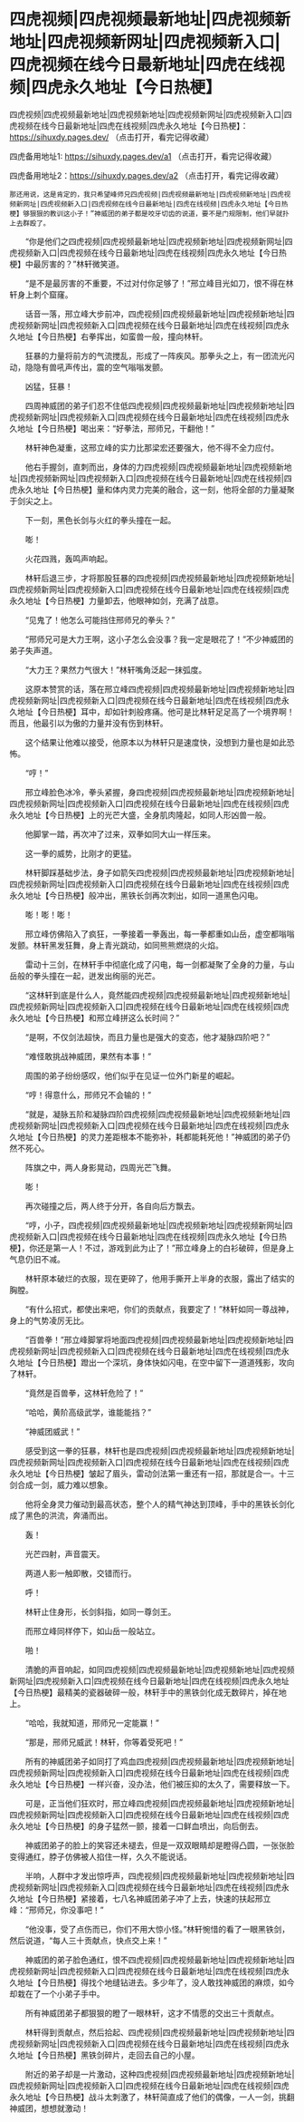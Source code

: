 # 四虎视频|四虎视频最新地址|四虎视频新地址|四虎视频新网址|四虎视频新入口|四虎视频在线今日最新地址|四虎在线视频|四虎永久地址【今日热梗】




四虎视频|四虎视频最新地址|四虎视频新地址|四虎视频新网址|四虎视频新入口|四虎视频在线今日最新地址|四虎在线视频|四虎永久地址【今日热梗】：https://sihuxdy.pages.dev/ （点击打开，看完记得收藏）

四虎备用地址1: https://sihuxdy.pages.dev/a1 （点击打开，看完记得收藏）

四虎备用地址2：https://sihuxdy.pages.dev/a2 （点击打开，看完记得收藏）




    那还用说，这是肯定的，我只希望峰师兄四虎视频|四虎视频最新地址|四虎视频新地址|四虎视频新网址|四虎视频新入口|四虎视频在线今日最新地址|四虎在线视频|四虎永久地址【今日热梗】够狠狠的教训这小子！”神威团的弟子都是咬牙切齿的说道，要不是门规限制，他们早就扑上去群殴了。

　　“你是他们之四虎视频|四虎视频最新地址|四虎视频新地址|四虎视频新网址|四虎视频新入口|四虎视频在线今日最新地址|四虎在线视频|四虎永久地址【今日热梗】中最厉害的？”林轩微笑道。

　　“是不是最厉害的不重要，不过对付你足够了！”邢立峰目光如刀，恨不得在林轩身上刺个窟窿。

　　话音一落，邢立峰大步前冲，四虎视频|四虎视频最新地址|四虎视频新地址|四虎视频新网址|四虎视频新入口|四虎视频在线今日最新地址|四虎在线视频|四虎永久地址【今日热梗】右拳挥出，如蛮兽一般，撞向林轩。

　　狂暴的力量将前方的气流搅乱，形成了一阵疾风。那拳头之上，有一团流光闪动，隐隐有兽吼声传出，震的空气嗡嗡发颤。

　　凶猛，狂暴！

　　四周神威团的弟子们忍不住低四虎视频|四虎视频最新地址|四虎视频新地址|四虎视频新网址|四虎视频新入口|四虎视频在线今日最新地址|四虎在线视频|四虎永久地址【今日热梗】喝出来：“好拳法，邢师兄，干翻他！”

　　林轩神色凝重，这邢立峰的实力比那梁宏还要强大，他不得不全力应付。

　　他右手握剑，直刺而出，身体的力四虎视频|四虎视频最新地址|四虎视频新地址|四虎视频新网址|四虎视频新入口|四虎视频在线今日最新地址|四虎在线视频|四虎永久地址【今日热梗】量和体内灵力完美的融合，这一刻，他将全部的力量凝聚于剑尖之上。

　　下一刻，黑色长剑与火红的拳头撞在一起。

　　嘭！

　　火花四溅，轰鸣声响起。

　　林轩后退三步，才将那股狂暴的四虎视频|四虎视频最新地址|四虎视频新地址|四虎视频新网址|四虎视频新入口|四虎视频在线今日最新地址|四虎在线视频|四虎永久地址【今日热梗】力量卸去，他眼神如剑，充满了战意。

　　“见鬼了！他怎么可能挡住邢师兄的拳头？”

　　“邢师兄可是大力王啊，这小子怎么会没事？我一定是眼花了！”不少神威团的弟子失声道。

　　“大力王？果然力气很大！”林轩嘴角泛起一抹弧度。

　　这原本赞赏的话，落在邢立峰四虎视频|四虎视频最新地址|四虎视频新地址|四虎视频新网址|四虎视频新入口|四虎视频在线今日最新地址|四虎在线视频|四虎永久地址【今日热梗】耳中，却如针刺般疼痛。他可是比林轩足足高了一个境界啊！而且，他最引以为傲的力量并没有伤到林轩。

　　这个结果让他难以接受，他原本以为林轩只是速度快，没想到力量也是如此恐怖。

　　“哼！”

　　邢立峰脸色冰冷，拳头紧握，身四虎视频|四虎视频最新地址|四虎视频新地址|四虎视频新网址|四虎视频新入口|四虎视频在线今日最新地址|四虎在线视频|四虎永久地址【今日热梗】上的光芒大盛，全身肌肉隆起，如同人形凶兽一般。

　　他脚掌一踏，再次冲了过来，双拳如同大山一样压来。

　　这一拳的威势，比刚才的更猛。

　　林轩脚踩基础步法，身子如箭矢四虎视频|四虎视频最新地址|四虎视频新地址|四虎视频新网址|四虎视频新入口|四虎视频在线今日最新地址|四虎在线视频|四虎永久地址【今日热梗】般冲出，黑铁长剑再次刺出，如同一道黑色闪电。

　　嘭！嘭！嘭！

　　邢立峰仿佛陷入了疯狂，一拳接着一拳轰出，每一拳都重如山岳，虚空都嗡嗡发颤。林轩黑发狂舞，身上青光跳动，如同熊熊燃烧的火焰。

　　雷动十三剑，在林轩手中彻底化成了闪电，每一剑都凝聚了全身的力量，与山岳般的拳头撞在一起，迸发出绚丽的光芒。

　　“这林轩到底是什么人，竟然能四虎视频|四虎视频最新地址|四虎视频新地址|四虎视频新网址|四虎视频新入口|四虎视频在线今日最新地址|四虎在线视频|四虎永久地址【今日热梗】和邢立峰拼这么长时间？”

　　“是啊，不仅剑法超快，而且力量也是强大的变态，他才凝脉四阶吧？”

　　“难怪敢挑战神威团，果然有本事！”

　　周围的弟子纷纷感叹，他们似乎在见证一位外门新星的崛起。

　　“哼！得意什么，邢师兄不会输的！”

　　“就是，凝脉五阶和凝脉四阶四虎视频|四虎视频最新地址|四虎视频新地址|四虎视频新网址|四虎视频新入口|四虎视频在线今日最新地址|四虎在线视频|四虎永久地址【今日热梗】的灵力差距根本不能弥补，耗都能耗死他！”神威团的弟子仍然不死心。

　　阵旗之中，两人身影晃动，四周光芒飞舞。

　　嘭！

　　再次碰撞之后，两人终于分开，各自向后方飘去。

　　“哼，小子，四虎视频|四虎视频最新地址|四虎视频新地址|四虎视频新网址|四虎视频新入口|四虎视频在线今日最新地址|四虎在线视频|四虎永久地址【今日热梗】，你还是第一人！不过，游戏到此为止了！”邢立峰身上的白衫破碎，但是身上气息仍旧不减。

　　林轩原本破烂的衣服，现在更碎了，他用手撕开上半身的衣服，露出了结实的胸膛。

　　“有什么招式，都使出来吧，你们的贡献点，我要定了！”林轩如同一尊战神，身上的气势凌厉无比。

　　“百兽拳！”邢立峰脚掌将地面四虎视频|四虎视频最新地址|四虎视频新地址|四虎视频新网址|四虎视频新入口|四虎视频在线今日最新地址|四虎在线视频|四虎永久地址【今日热梗】蹬出一个深坑，身体快如闪电，在空中留下一道道残影，攻向了林轩。

　　“竟然是百兽拳，这林轩危险了！”

　　“哈哈，黄阶高级武学，谁能能挡？”

　　“神威团威武！”

　　感受到这一拳的狂暴，林轩也是四虎视频|四虎视频最新地址|四虎视频新地址|四虎视频新网址|四虎视频新入口|四虎视频在线今日最新地址|四虎在线视频|四虎永久地址【今日热梗】皱起了眉头，雷动剑法第一重还有一招，那就是合一。十三剑合成一剑，威力难以想象。

　　他将全身灵力催动到最高状态，整个人的精气神达到顶峰，手中的黑铁长剑化成了黑色的洪流，奔涌而出。

　　轰！

　　光芒四射，声音震天。

　　两道人影一触即散，交错而行。

　　呼！

　　林轩止住身形，长剑斜指，如同一尊剑王。

　　而邢立峰同样停下，如山岳一般站立。

　　啪！

　　清脆的声音响起，如同四虎视频|四虎视频最新地址|四虎视频新地址|四虎视频新网址|四虎视频新入口|四虎视频在线今日最新地址|四虎在线视频|四虎永久地址【今日热梗】最精美的瓷器破碎一般，林轩手中的黑铁剑化成无数碎片，掉在地上。

　　“哈哈，我就知道，邢师兄一定能赢！”

　　“那是，邢师兄威武！林轩，你等着受死吧！”

　　所有的神威团弟子如同打了鸡血四虎视频|四虎视频最新地址|四虎视频新地址|四虎视频新网址|四虎视频新入口|四虎视频在线今日最新地址|四虎在线视频|四虎永久地址【今日热梗】一样兴奋，没办法，他们被压抑的太久了，需要释放一下。

　　可是，正当他们狂欢时，邢立峰四虎视频|四虎视频最新地址|四虎视频新地址|四虎视频新网址|四虎视频新入口|四虎视频在线今日最新地址|四虎在线视频|四虎永久地址【今日热梗】的身子猛然一颤，接着一口鲜血喷出，向后倒去。

　　神威团弟子的脸上的笑容还未褪去，但是一双双眼睛却是瞪得凸圆，一张张脸变得通红，脖子仿佛被人掐住一样，久久不能说话。

　　半响，人群中才发出惊呼声，四虎视频|四虎视频最新地址|四虎视频新地址|四虎视频新网址|四虎视频新入口|四虎视频在线今日最新地址|四虎在线视频|四虎永久地址【今日热梗】紧接着，七八名神威团弟子冲了上去，快速的扶起邢立峰：“邢师兄，你没事吧！”

　　“他没事，受了点伤而已，你们不用大惊小怪。”林轩惋惜的看了一眼黑铁剑，然后说道，“每人三十贡献点，快点交上来！”

　　神威团的弟子脸色通红，恨不四虎视频|四虎视频最新地址|四虎视频新地址|四虎视频新网址|四虎视频新入口|四虎视频在线今日最新地址|四虎在线视频|四虎永久地址【今日热梗】得找个地缝钻进去。多少年了，没人敢找神威团的麻烦，如今却栽在了一个小弟子手中。

　　所有神威团弟子都狠狠的瞪了一眼林轩，这才不情愿的交出三十贡献点。

　　林轩得到贡献点，然后拾起、四虎视频|四虎视频最新地址|四虎视频新地址|四虎视频新网址|四虎视频新入口|四虎视频在线今日最新地址|四虎在线视频|四虎永久地址【今日热梗】黑铁剑碎片，走回去自己的小屋。

　　附近的弟子却是一片激动，这种四虎视频|四虎视频最新地址|四虎视频新地址|四虎视频新网址|四虎视频新入口|四虎视频在线今日最新地址|四虎在线视频|四虎永久地址【今日热梗】战斗太刺激了，林轩简直成了他们的偶像，一人一剑，挑翻神威团，想想就激动！
